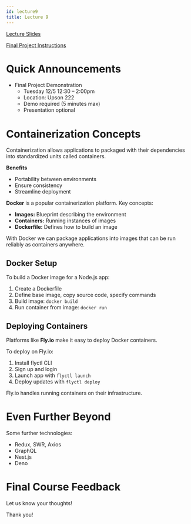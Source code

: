 ```yaml
---
id: lecture9
title: Lecture 9
---
```


[Lecture Slides](https://docs.google.com/presentation/d/1MOFsKAfAH2kVq9B__ZwHC_HHtpL5YpGoePVsZgzow7o/edit?usp=sharing)

[Final Project Instructions](finalproject)

# Quick Announcements

- Final Project Demonstration
    - Tuesday 12/5 12:30 – 2:00pm
    - Location: Upson 222
    - Demo required (5 minutes max)
    - Presentation optional

# Containerization Concepts

Containerization allows applications to packaged with their dependencies into standardized units called containers.

**Benefits**

- Portability between environments
- Ensure consistency
- Streamline deployment

**Docker** is a popular containerization platform. Key concepts:

- **Images:** Blueprint describing the environment
- **Containers:** Running instances of images
- **Dockerfile:** Defines how to build an image

With Docker we can package applications into images that can be run reliably as containers anywhere.

## Docker Setup

To build a Docker image for a Node.js app:

1. Create a Dockerfile
2. Define base image, copy source code, specify commands
3. Build image: `docker build`
4. Run container from image: `docker run`

## Deploying Containers

Platforms like **Fly.io** make it easy to deploy Docker containers.

To deploy on Fly.io:

1. Install flyctl CLI
2. Sign up and login
3. Launch app with `flyctl launch`
4. Deploy updates with `flyctl deploy`

Fly.io handles running containers on their infrastructure.

# Even Further Beyond

Some further technologies:

- Redux, SWR, Axios
- GraphQL
- Nest.js
- Deno

# Final Course Feedback

Let us know your thoughts!

Thank you!